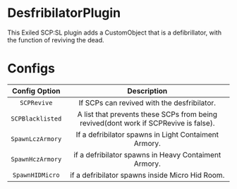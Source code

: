 # DesfribilatorPlugin
This Exiled SCP:SL plugin adds a CustomObject that is a defibrillator, with the function of reviving the dead.  

# Configs
| Config Option | Description |
|:------------------------:|:--------------------------------------:|
| `SCPRevive` | If SCPs can revived with the desfribilator. |
| `SCPBlacklisted` | A list that prevents these SCPs from being revived(dont work if SCPRevive is false). |
| `SpawnLczArmory` | If a defribilator spawns in Light Contaiment Armory. |
| `SpawnHczArmory` | if a defribilator spawns in Heavy Contaiment Armory. |
| `SpawnHIDMicro` | if a defribilator spawns inside Micro Hid Room. |
